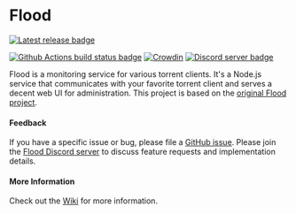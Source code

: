 # Flood <FloodVersion />

[![Latest release badge](https://img.shields.io/npm/v/flood?label=Latest%20Release)](https://www.npmjs.com/flood) <CommitBadge />

[![Github Actions build status badge](https://github.com/jesec/flood/actions/workflows/build.yml/badge.svg)](https://github.com/jesec/flood/actions/workflows/build.yml) [![Crowdin](https://badges.crowdin.net/flood/localized.svg)](https://crowdin.com/project/flood) [![Discord server badge](https://img.shields.io/discord/418267176873623553.svg?style=flat-square)](https://discord.gg/Z7yR5Uf)

Flood is a monitoring service for various torrent clients. It's a Node.js service that communicates with your favorite torrent client and serves a decent web UI for administration. This project is based on the [original Flood project](https://github.com/Flood-UI/flood).

#### Feedback

If you have a specific issue or bug, please file a [GitHub issue](https://github.com/jesec/flood/issues). Please join the [Flood Discord server](https://discord.gg/Z7yR5Uf) to discuss feature requests and implementation details.

#### More Information

Check out the [Wiki](https://github.com/jesec/flood/wiki) for more information.
